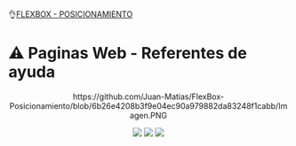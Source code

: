👌[FLEXBOX - POSICIONAMIENTO](https://juan-matias.github.io/FlexBox-Posicionamiento/)


# ⚠ Paginas Web - Referentes de ayuda

<p align="center" >
     https://github.com/Juan-Matias/FlexBox-Posicionamiento/blob/6b26e4208b3f9e04ec90a979882da83248f1cabb/Imagen.PNG
</p>


<div align="center">
    <img src="https://img.shields.io/badge/JavaScript-5A5A5A?logo=javascript&logoColor=yelllow"/>
    <img src="https://img.shields.io/badge/HTML-5A5A5A?logo=html5" />
    <img src="https://img.shields.io/badge/CSS-5A5A5A?logo=css3&logoColor=01A3D8" />
</div>
